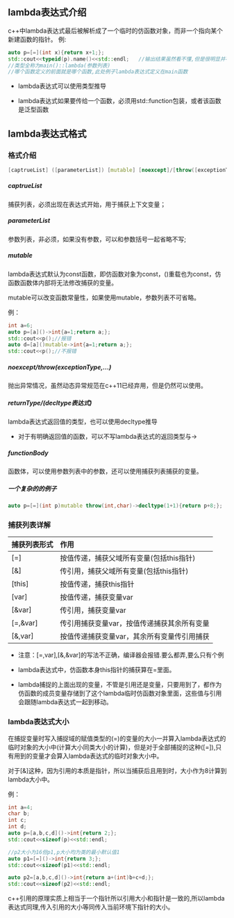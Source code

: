 ## lambda表达式介绍
c++中lambda表达式最后被解析成了一个临时的仿函数对象，而非一个指向某个新建函数的指针。
	例:
	
```c++
auto p=[=](int x){return x+1;};
std::cout<<typeid(p).name()<<std::endl;   //输出结果虽然看不懂,但是很明显并不是一个函数指针
//类型全称为main()::lambda(参数列表)
//哪个函数定义的前面就是哪个函数,此处例子lambda表达式定义在main函数
```

* lambda表达式可以使用类型推导

* lambda表达式如果要传给一个函数，必须用std::function包装，或者该函数是泛型函数

## lambda表达式格式
### 格式介绍

```c++
[captrueList] ([parameterList]) [mutable] [noexcept]/[throw([exceptionType],...)]-> [returnType]/[decltype表达式] { <functionBody>}
```

##### captrueList	
捕获列表，必须出现在表达式开始，用于捕获上下文变量；
	
##### parameterList					
参数列表，非必须，如果没有参数，可以和参数括号一起省略不写;

##### mutable								
lambda表达式默认为const函数，即仿函数对象为const，()重载也为const，仿函数函数体内部将无法修改捕获的变量。  

mutable可以改变函数常量性，如果使用mutable，参数列表不可省略。

例：
    
```c++
int a=6;
auto p=[a]()->int{a=1;return a;};
std::cout<<p();//报错
auto d=[a]()mutable->int{a=1;return a;};
std::cout<<p();//不报错
```



##### noexcept/throw(exceptionType,...)
抛出异常情况，虽然动态异常规范在c++11已经弃用，但是仍然可以使用。

##### returnType/(decltype表达式)
lambda表达式返回值的类型，也可以使用decltype推导

* 对于有明确返回值的函数，可以不写lambda表达式的返回类型与->

##### functionBody
函数体，可以使用参数列表中的参数，还可以使用捕获列表捕获的变量。

##### 一个复杂的的例子

```c++
auto p=[=](int p)mutable throw(int,char)->decltype(1+1){return p+8;};
```

### 捕获列表详解
|捕获列表形式|作用|
|:--|:--|
|[=]	|			按值传递，捕获父域所有变量(包括this指针)|
|[&]|				传引用，捕获父域所有变量(包括this指针)|
|[this]|			按值传递，捕获this指针|
|[var]		|	按值传递，捕获变量var|
|[&var]		|	传引用，捕获变量var|
|[=,&var]	|	传引用捕获变量var，按值传递捕获其余所有变量|
|[&,var]		|	按值传递捕获变量var，其余所有变量传引用捕获|

* 注意：[=,var],[&,&var]的写法不正确，编译器会报错.要么都弄,要么只有个例

* lambda表达式中，仿函数本身this指针的捕获算在=里面。

* lambda捕捉的上面出现的变量，不管是引用还是变量，只要用到了，都作为仿函数的成员变量存储到了这个lambda临时仿函数对象里面，这些值与引用会跟随lambda表达式一起到移动。

### lambda表达式大小
在捕捉变量时写入捕捉域的赋值类型的(=)的变量的大小一并算入lambda表达式的临时对象的大小中(计算大小同类大小的计算)，但是对于全部捕捉的这种([=]),只有用到的变量才会算入lambda表达式的临时对象大小中。

对于[&]这种，因为引用的本质是指针，所以当捕获后且用到时，大小作为8计算到lambda大小中。

例：

```c++
int a=4;
char b;
int c;
int d;
auto p=[a,b,c,d]()->int{return 2;};
std::cout<<sizeof(p)<<std::endl;

//p2大小为16但p1,p大小均为类的最小默认值1
auto p1=[=]()->int{return 3;};
std::cout<<sizeof(p1)<<std::endl;

auto p2=[a,b,c,d]()->int{return a+(int)b+c+d;};
std::cout<<sizeof(p2)<<std::endl;
```

c++引用的原理实质上相当于一个指针所以引用大小和指针是一致的,所以lambda表达式同理,传入引用的大小等同传入当前环境下指针的大小。